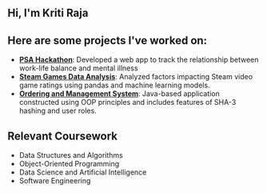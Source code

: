 ## Hi, I'm Kriti Raja

## Here are some projects I've worked on:
- **[PSA Hackathon]()**: Developed a web app to track the relationship between work-life balance and mental illness
- **[Steam Games Data Analysis](https://github.com/kritiraja/SC1015_Steam_Game_Analysis.git)**: Analyzed factors impacting Steam video game ratings using pandas and machine learning models.
- **[Ordering and Management System](https://github.com/kritiraja/SC2002_FOMS.git)**: Java-based application constructed using OOP principles and includes features of SHA-3 hashing and user roles.

## Relevant Coursework
- Data Structures and Algorithms
- Object-Oriented Programming
- Data Science and Artificial Intelligence
- Software Engineering

  


